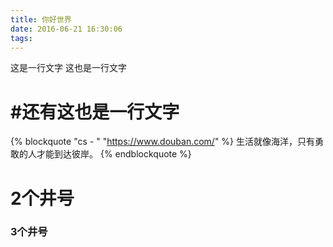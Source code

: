 ```yaml
---
title: 你好世界
date: 2016-06-21 16:30:06
tags:
---
```

这是一行文字
这也是一行文字
<!--more-->
<h1>#还有这也是一行文字</h1>

{% blockquote "cs - " "https://www.douban.com/"   %}
生活就像海洋，只有勇敢的人才能到达彼岸。
{% endblockquote %}

# 2个井号
### 3个井号


